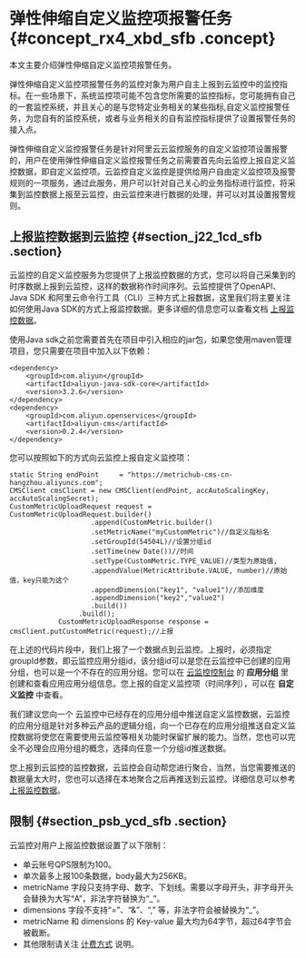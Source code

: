 # 弹性伸缩自定义监控项报警任务 {#concept_rx4_xbd_sfb .concept}

本文主要介绍弹性伸缩自定义监控项报警任务。

弹性伸缩自定义监控项报警任务的监控对象为用户自主上报到云监控中的监控指标。在一些场景下，系统监控项可能不包含您所需要的监控指标，您可能拥有自己的一套监控系统，并且关心的是与您特定业务相关的某些指标,自定义监控报警任务，为您自有的监控系统，或者与业务相关的自有监控指标提供了设置报警任务的接入点。

弹性伸缩自定义监控报警任务是针对阿里云云监控服务的自定义监控项设置报警的，用户在使用弹性伸缩自定义监控报警任务之前需要首先向云监控上报自定义监控数据，即自定义监控项。云监控自定义监控是提供给用户自由定义监控项及报警规则的一项服务，通过此服务，用户可以针对自己关心的业务指标进行监控，将采集到监控数据上报至云监控，由云监控来进行数据的处理，并可以对其设置报警规则。

## 上报监控数据到云监控 {#section_j22_1cd_sfb .section}

云监控的自定义监控服务为您提供了上报监控数据的方式，您可以将自己采集到的时序数据上报到云监控，这样的数据称作时间序列。云监控提供了OpenAPI、Java SDK 和阿里云命令行工具（CLI）三种方式上报数据，这里我们将主要关注如何使用Java SDK的方式上报监控数据。更多详细的信息您可以查看文档 [上报监控数据](../../../../cn.zh-CN/用户指南/自定义监控/上报监控数据.md#)。

使用Java sdk之前您需要首先在项目中引入相应的jar包，如果您使用maven管理项目，您只需要在项目中加入以下依赖：

```
<dependency>
    <groupId>com.aliyun</groupId>
    <artifactId>aliyun-java-sdk-core</artifactId>
    <version>3.2.6</version>
</dependency>
<dependency>
    <groupId>com.aliyun.openservices</groupId>
    <artifactId>aliyun-cms</artifactId>
    <version>0.2.4</version>
</dependency>
```

您可以按照如下的方式向云监控上报自定义监控项：

```
static String endPoint     = "https://metrichub-cms-cn-hangzhou.aliyuncs.com";
CMSClient cmsClient = new CMSClient(endPoint, accAutoScalingKey, accAutoScalingSecret);
CustomMetricUploadRequest request = CustomMetricUploadRequest.builder()
                    .append(CustomMetric.builder()
                    .setMetricName("myCustomMetric")//自定义指标名
                    .setGroupId(54504L)//设置分组id
                    .setTime(new Date())//时间
                    .setType(CustomMetric.TYPE_VALUE)//类型为原始值,
                    .appendValue(MetricAttribute.VALUE, number)//原始值，key只能为这个
                    .appendDimension("key1", "value1")//添加维度
                    .appendDimension("key2","value2")
                    .build())
                 .build();
            CustomMetricUploadResponse response = cmsClient.putCustomMetric(request);//上报
```

在上述的代码片段中，我们上报了一个数据点到云监控。上报时，必须指定groupId参数，即云监控应用分组id，该分组id可以是您在云监控中已创建的应用分组，也可以是一个不存在的应用分组。您可以在 [云监控控制台](https://cloudmonitor.console.aliyun.com) 的 **应用分组** 里创建和查看应用应用分组信息。您上报的自定义监控项（时间序列），可以在 **自定义监控** 中查看。

我们建议您向一个 云监控中已经存在的应用分组中推送自定义监控数据，云监控的应用分组是针对多种云产品的逻辑分组，向一个已存在的应用分组推送自定义监控数据将使您在需要使用云监控等相关功能时保留扩展的能力。当然，您也可以完全不必理会应用分组的概念，选择向任意一个分组id推送数据。

您上报到云监控的监控数据，云监控会自动帮您进行聚合，当然，当您需要推送的数据量太大时，您也可以选择在本地聚合之后再推送到云监控。详细信息可以参考 [上报监控数据](../../../../cn.zh-CN/用户指南/自定义监控/上报监控数据.md#)。

## 限制 {#section_psb_ycd_sfb .section}

云监控对用户上报监控数据设置了以下限制：

-   单云账号QPS限制为100。
-   单次最多上报100条数据，body最大为256KB。
-   metricName 字段只支持字母、数字、下划线。需要以字母开头，非字母开头会替换为大写“A”，非法字符替换为“\_”。
-   dimensions 字段不支持“=”、“&”、“,” 等，非法字符会被替换为“\_”。
-   metricName 和 dimensions 的 Key-value 最大均为64字节，超过64字节会被截断。
-   其他限制请关注 [计费方式](../../../../cn.zh-CN/产品定价/计费方式.md#) 说明。

